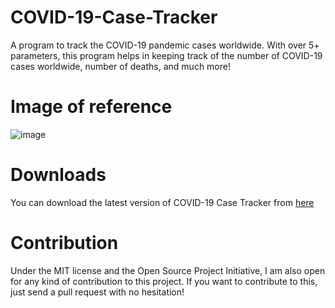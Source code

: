 # COVID-19-Case-Tracker
A program to track the COVID-19 pandemic cases worldwide. With over 5+ parameters, this program helps in keeping track of the number of COVID-19 cases worldwide, number of deaths, and much more!

# Image of reference

![image](https://user-images.githubusercontent.com/82705218/130108554-fdf5241f-9410-4fa0-9c37-fc19d7dd65a6.png)


# Downloads
You can download the latest version of COVID-19 Case Tracker from [here](https://github.com/Ne10-Neon/COVID-19-Case-Tracker/releases/tag/1.0)

# Contribution
Under the MIT license and the Open Source Project Initiative, I am also open for any kind of contribution to this project. If you want to contribute to this, just send a pull request with no hesitation!

